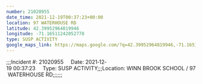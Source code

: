 ```yaml
---
number: 21020955
date_time: 2021-12-19T00:37:23+00:00
location: 97 WATERHOUSE RD
latitude: 42.39952964819946
longitude: -71.16511242052778
type: SUSP ACTIVITY
google_maps_link: https://maps.google.com/?q=42.39952964819946,-71.16511242052778
---
```


;;;Incident #: 21020955     Date: 2021‐12‐19 00:37:23     Type: SUSP ACTIVITY;;;Location: WINN BROOK SCHOOL / 97 WATERHOUSE RD;;;;;;
